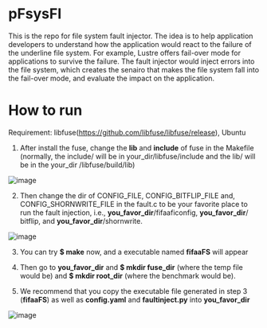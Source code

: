 # pFsysFI


This is the repo for file system fault injector. The idea is to help application developers to understand how the application would react to the failure of the underline file system. For example, Lustre offers fail-over mode for applications to survive the failure. The fault injector would inject errors into the file system, which creates the senairo that makes the file system fall into the fail-over mode, and evaluate the impact on the application.

# How to run
Requirement: libfuse(https://github.com/libfuse/libfuse/release), Ubuntu

1. After install the fuse, change the **lib** and **include** of fuse in the Makefile (normally, the include/ will be in your_dir/libfuse/include and the lib/ will be in the your_dir /libfuse/build/lib)

![image](https://user-images.githubusercontent.com/37393451/129422835-c1ce9014-0c8c-43bc-afc1-1700a96461e2.png)

2. Then change the dir of CONFIG_FILE, CONFIG_BITFLIP_FILE and, CONFIG_SHORNWRITE_FILE in the fault.c to be your favorite place to run the fault injection, i.e., **you_favor_dir**/fifaaficonfig, **you_favor_dir**/ bitflip, and **you_favor_dir**/shornwrite.

![image](https://user-images.githubusercontent.com/37393451/129422844-97d1653c-5cd8-427f-a29a-902585993b58.png)

3. You can try **$ make** now, and a executable named **fifaaFS** will appear

4. Then go to **you_favor_dir** and **$ mkdir fuse_dir** (where the temp file would be) and **$ mkdir root_dir** (where the benchmark would be).

5. We recommend that you copy the executable file generated in step 3 (**fifaaFS**) as well as **config.yaml** and **faultinject.py** into **you_favor_dir**

![image](https://user-images.githubusercontent.com/37393451/129422863-f4d8ddbe-c1ce-4f91-afa6-dbaa5b051773.png)

